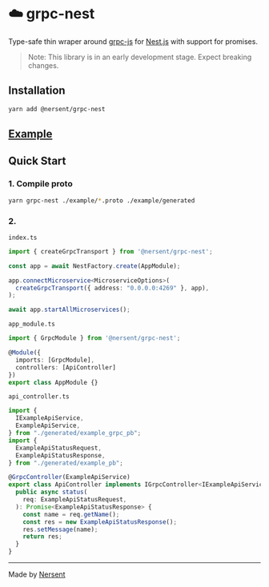 # ☁️ grpc-nest

Type-safe thin wraper around [grpc-js](https://github.com/grpc/grpc-node) for [Nest.js](https://github.com/nestjs/nest) with support for promises.

> Note: This library is in an early development stage. Expect breaking changes.

## Installation

```bash
yarn add @nersent/grpc-nest
```

## [Example](/example/)

## Quick Start

### 1. Compile proto

```bash
yarn grpc-nest ./example/*.proto ./example/generated
```

### 2.

`index.ts`

```ts
import { createGrpcTransport } from '@nersent/grpc-nest'; 

const app = await NestFactory.create(AppModule);

app.connectMicroservice<MicroserviceOptions>(
  createGrpcTransport({ address: "0.0.0.0:4269" }, app),
);

await app.startAllMicroservices();
```

`app_module.ts`

```ts
import { GrpcModule } from '@nersent/grpc-nest';

@Module({
  imports: [GrpcModule],
  controllers: [ApiController]
})
export class AppModule {}
```


`api_controller.ts`

```ts
import {
  IExampleApiService,
  ExampleApiService,
} from "./generated/example_grpc_pb";
import {
  ExampleApiStatusRequest,
  ExampleApiStatusResponse,
} from "./generated/example_pb";

@GrpcController(ExampleApiService)
export class ApiController implements IGrpcController<IExampleApiService> {
  public async status(
    req: ExampleApiStatusRequest,
  ): Promise<ExampleApiStatusResponse> {
    const name = req.getName();
    const res = new ExampleApiStatusResponse();
    res.setMessage(name);
    return res;
  }
}
```
---

Made by [Nersent](https://nersent.com)
